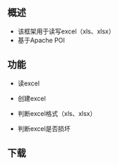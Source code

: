 ## 概述
* 该框架用于读写excel（xls、xlsx）
* 基于Apache POI

## 功能
* 读excel

* 创建excel

* 判断excel格式（xls、xlsx）

* 判断excel是否损坏


## 下载
